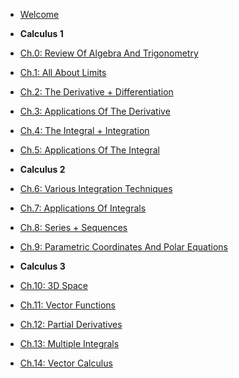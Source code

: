 * [Welcome](/)
* **Calculus 1**
* [Ch.0: Review Of Algebra And Trigonometry](Calculus1/ReviewOfAlgebraAndTrig.md)
* [Ch.1: All About Limits](Calculus1/AllAboutLimits.md)
* [Ch.2: The Derivative + Differentiation](Calculus1/TheDerivativeAndDifferentiation.md)
* [Ch.3: Applications Of The Derivative](Calculus1/ApplicationsOfTheDerivative.md)
* [Ch.4: The Integral + Integration](Calculus1/TheIntegralAndIntegration.md)
* [Ch.5: Applications Of The Integral](Calculus1/ApplicationsOfTheIntegral.md)

* **Calculus 2**
* [Ch.6: Various Integration Techniques](Calculus2/VariousIntegrationTechniques.md)
* [Ch.7: Applications Of Integrals](Calculus2/ApplicationsOfIntegrals.md)
* [Ch.8: Series + Sequences](Calculus2/SeriesAndSequences.md)
* [Ch.9: Parametric Coordinates And Polar Equations](Calculus2/PolarCoordinatesAndPolarEquations.md)

* **Calculus 3**
* [Ch.10: 3D Space](Calculus3/3DSpace.md)
* [Ch.11: Vector Functions](Calculus3/VectorFunctions.md)
* [Ch.12: Partial Derivatives](Calculus3/PartialDerivatives.md)
* [Ch.13: Multiple Integrals](Calculus3/MultipleIntegrals.md)
* [Ch.14: Vector Calculus](Calculus3/VectorCalculus.md)
